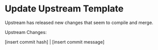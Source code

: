 # Update Upstream Template

Upstream has released new changes that seem to compile and merge.

Upstream Changes:

[insert commit hash] | [insert commit message]